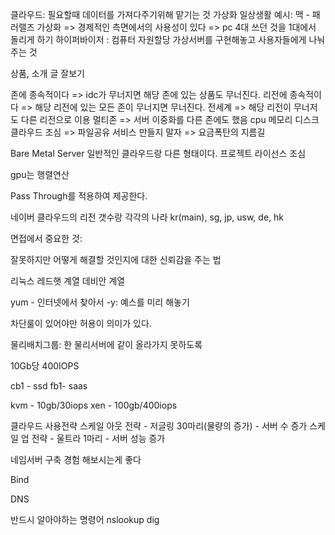 
클라우드: 필요할때 데이터를 가져다주기위해 맡기는 것
가상화 일상생활 예시: 맥 - 패러랠즈
가상화 => 경제적인 측면에서의 사용성이 있다 => pc 4대 쓰던 것을 1대에서 돌리게 하기
하이퍼바이저 : 컴퓨터 자원할당 
가상서버를 구현해놓고 사용자들에게 나눠주는 것



상품, 소개 글 잘보기

존에 종속적이다 => idc가 무너지면 해당 존에 있는 상품도 무너진다.
리전에 종속적이다  => 해당 리전에 있는 모든 존이 무너지면 무너진다.
전세계 => 해당 리전이 무너저도 다른 리전으로 이용
멀티존 => 서버 이중화를 다른 존에도 했음
cpu
메모리
디스크
클라우드 조심 => 파일공유 서비스 만들지 말자 => 요금폭탄의 지름길


Bare Metal Server
일반적인 클라우드랑 다른 형태이다.
프로젝트 라이선스 조심

gpu는 행렬연산

Pass Through를 적용하여 제공한다.

네이버 클라우드의 리전 갯수랑 각각의 나라
kr(main), sg, jp, usw, de, hk


면접에서 중요한 것: 

잘못하지만 어떻게 해결할 것인지에 대한 신뢰감을 주는 법




리눅스
레드햇 계열
데비안 계열

yum - 인터넷에서 찾아서 
-y: 예스를 미리 해놓기


차단룰이 있어야만 허용이 의미가 있다.

물리배치그룹: 한 물리서버에 같이 올라가지 못하도록

10Gb당 400IOPS


cb1 - ssd 
fb1- saas

kvm - 10gb/30iops
xen - 100gb/400iops


클라우드 사용전략
스케일 아웃 전략 - 저글링 30마리(물량의 증가) - 서버 수 증가
스케일 업 전략 - 울트라 1마리 - 서버 성능 증가



네임서버 구축 경험 해보시는게 좋다

Bind

DNS


반드시 알아야하는 명령어
nslookup
dig